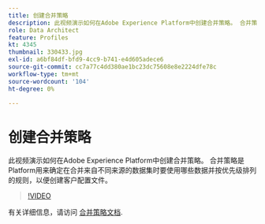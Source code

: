```yaml
---
title: 创建合并策略
description: 此视频演示如何在Adobe Experience Platform中创建合并策略。 合并策略是Platform用来确定在合并来自不同来源的数据集时要使用哪些数据并按优先级排列的规则，以便创建客户配置文件。
role: Data Architect
feature: Profiles
kt: 4345
thumbnail: 330433.jpg
exl-id: a6bf84df-bfd9-4cc9-b741-e4d605adece6
source-git-commit: cc7a77c4dd380ae1bc23dc75608e8e2224dfe78c
workflow-type: tm+mt
source-wordcount: '104'
ht-degree: 0%

---
```


# 创建合并策略

此视频演示如何在Adobe Experience Platform中创建合并策略。 合并策略是Platform用来确定在合并来自不同来源的数据集时要使用哪些数据并按优先级排列的规则，以便创建客户配置文件。

>[!VIDEO](https://video.tv.adobe.com/v/330433?quality=12&learn=on)

有关详细信息，请访问 [合并策略文档](https://experienceleague.adobe.com/docs/experience-platform/profile/merge-policies/overview.html).
